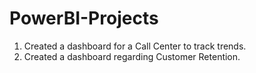 # PowerBI-Projects
1) Created a dashboard for a Call Center to track trends.
2) Created a dashboard regarding Customer Retention.
